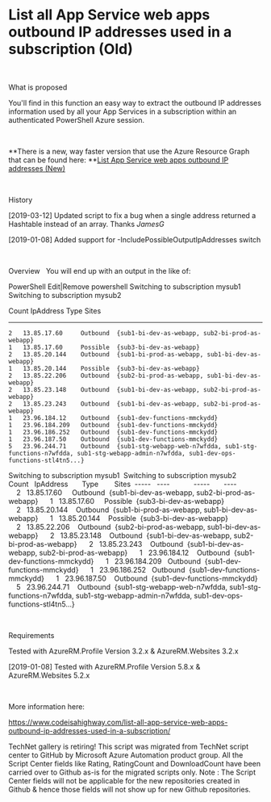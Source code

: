﻿List all App Service web apps outbound IP addresses used in a subscription (Old)
================================================================================

            

 

What is proposed

You'll find in this function an easy way to extract the outbound IP addresses information used by all your App Services in a subscription within an authenticated PowerShell Azure session.


 


**There is a new, way faster version that use the Azure Resource Graph that can be found here: **[List App Service web apps outbound IP addresses (New)](https://gallery.technet.microsoft.com/scriptcenter/List-App-Service-web-apps-b4a0bf79)


 

History

[2019-03-12] Updated script to fix a bug when a single address returned a Hashtable instead of an array. Thanks _JamesG_


[2019-01-08] Added support for -IncludePossibleOutputIpAddresses switch


 

Overview
  You will end up with an output in the like of:



PowerShell
Edit|Remove
powershell
Switching to subscription mysub1
Switching to subscription mysub2

Count   IpAddress       Type        Sites
-----   ----            -----       ----
    2   13.85.17.60     Outbound  {sub1-bi-dev-as-webapp, sub2-bi-prod-as-webapp}
    1   13.85.17.60     Possible  {sub3-bi-dev-as-webapp}
    2   13.85.20.144    Outbound  {sub1-bi-prod-as-webapp, sub1-bi-dev-as-webapp}
    1   13.85.20.144    Possible  {sub3-bi-dev-as-webapp}
    2   13.85.22.206    Outbound  {sub2-bi-prod-as-webapp, sub1-bi-dev-as-webapp}
    2   13.85.23.148    Outbound  {sub1-bi-dev-as-webapp, sub2-bi-prod-as-webapp}
    2   13.85.23.243    Outbound  {sub1-bi-dev-as-webapp, sub2-bi-prod-as-webapp}
    1   23.96.184.12    Outbound  {sub1-dev-functions-mmckydd}
    1   23.96.184.209   Outbound  {sub1-dev-functions-mmckydd}
    1   23.96.186.252   Outbound  {sub1-dev-functions-mmckydd}
    1   23.96.187.50    Outbound  {sub1-dev-functions-mmckydd}
    5   23.96.244.71    Outbound  {sub1-stg-webapp-web-n7wfdda, sub1-stg-functions-n7wfdda, sub1-stg-webapp-admin-n7wfdda, sub1-dev-ops-functions-stl4tn5...}

Switching to subscription mysub1 
Switching to subscription mysub2 
 
Count   IpAddress       Type        Sites 
-----   ----            -----       ---- 
    2   13.85.17.60     Outbound  {sub1-bi-dev-as-webapp, sub2-bi-prod-as-webapp} 
    1   13.85.17.60     Possible  {sub3-bi-dev-as-webapp} 
    2   13.85.20.144    Outbound  {sub1-bi-prod-as-webapp, sub1-bi-dev-as-webapp} 
    1   13.85.20.144    Possible  {sub3-bi-dev-as-webapp} 
    2   13.85.22.206    Outbound  {sub2-bi-prod-as-webapp, sub1-bi-dev-as-webapp} 
    2   13.85.23.148    Outbound  {sub1-bi-dev-as-webapp, sub2-bi-prod-as-webapp} 
    2   13.85.23.243    Outbound  {sub1-bi-dev-as-webapp, sub2-bi-prod-as-webapp} 
    1   23.96.184.12    Outbound  {sub1-dev-functions-mmckydd} 
    1   23.96.184.209   Outbound  {sub1-dev-functions-mmckydd} 
    1   23.96.186.252   Outbound  {sub1-dev-functions-mmckydd} 
    1   23.96.187.50    Outbound  {sub1-dev-functions-mmckydd} 
    5   23.96.244.71    Outbound  {sub1-stg-webapp-web-n7wfdda, sub1-stg-functions-n7wfdda, sub1-stg-webapp-admin-n7wfdda, sub1-dev-ops-functions-stl4tn5...}




 

Requirements

Tested with AzureRM.Profile Version 3.2.x & AzureRM.Websites 3.2.x


[2019-01-08] Tested with AzureRM.Profile Version 5.8.x & AzureRM.Websites 5.2.x


 


More information here:


https://www.codeisahighway.com/list-all-app-service-web-apps-outbound-ip-addresses-used-in-a-subscription/


        
    
TechNet gallery is retiring! This script was migrated from TechNet script center to GitHub by Microsoft Azure Automation product group. All the Script Center fields like Rating, RatingCount and DownloadCount have been carried over to Github as-is for the migrated scripts only. Note : The Script Center fields will not be applicable for the new repositories created in Github & hence those fields will not show up for new Github repositories.
